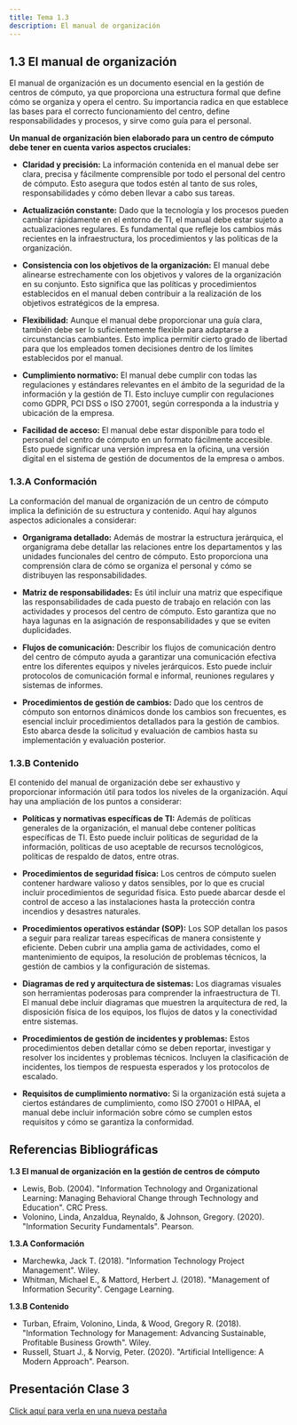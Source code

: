 ```yaml
---
title: Tema 1.3
description: El manual de organización
---
```

## 1.3 El manual de organización

El manual de organización es un documento esencial en la gestión de centros de cómputo, ya que proporciona una estructura formal que define cómo se organiza y opera el centro. Su importancia radica en que establece las bases para el correcto funcionamiento del centro, define responsabilidades y procesos, y sirve como guía para el personal.

**Un manual de organización bien elaborado para un centro de cómputo debe tener en cuenta varios aspectos cruciales:**

- **Claridad y precisión:** La información contenida en el manual debe ser clara, precisa y fácilmente comprensible por todo el personal del centro de cómputo. Esto asegura que todos estén al tanto de sus roles, responsabilidades y cómo deben llevar a cabo sus tareas.

- **Actualización constante:** Dado que la tecnología y los procesos pueden cambiar rápidamente en el entorno de TI, el manual debe estar sujeto a actualizaciones regulares. Es fundamental que refleje los cambios más recientes en la infraestructura, los procedimientos y las políticas de la organización.

- **Consistencia con los objetivos de la organización:** El manual debe alinearse estrechamente con los objetivos y valores de la organización en su conjunto. Esto significa que las políticas y procedimientos establecidos en el manual deben contribuir a la realización de los objetivos estratégicos de la empresa.

- **Flexibilidad:** Aunque el manual debe proporcionar una guía clara, también debe ser lo suficientemente flexible para adaptarse a circunstancias cambiantes. Esto implica permitir cierto grado de libertad para que los empleados tomen decisiones dentro de los límites establecidos por el manual.

- **Cumplimiento normativo:** El manual debe cumplir con todas las regulaciones y estándares relevantes en el ámbito de la seguridad de la información y la gestión de TI. Esto incluye cumplir con regulaciones como GDPR, PCI DSS o ISO 27001, según corresponda a la industria y ubicación de la empresa.

- **Facilidad de acceso:** El manual debe estar disponible para todo el personal del centro de cómputo en un formato fácilmente accesible. Esto puede significar una versión impresa en la oficina, una versión digital en el sistema de gestión de documentos de la empresa o ambos.

### 1.3.A Conformación

La conformación del manual de organización de un centro de cómputo implica la definición de su estructura y contenido. Aquí hay algunos aspectos adicionales a considerar:

- **Organigrama detallado:** Además de mostrar la estructura jerárquica, el organigrama debe detallar las relaciones entre los departamentos y las unidades funcionales del centro de cómputo. Esto proporciona una comprensión clara de cómo se organiza el personal y cómo se distribuyen las responsabilidades.

- **Matriz de responsabilidades:** Es útil incluir una matriz que especifique las responsabilidades de cada puesto de trabajo en relación con las actividades y procesos del centro de cómputo. Esto garantiza que no haya lagunas en la asignación de responsabilidades y que se eviten duplicidades.

- **Flujos de comunicación:** Describir los flujos de comunicación dentro del centro de cómputo ayuda a garantizar una comunicación efectiva entre los diferentes equipos y niveles jerárquicos. Esto puede incluir protocolos de comunicación formal e informal, reuniones regulares y sistemas de informes.

- **Procedimientos de gestión de cambios:** Dado que los centros de cómputo son entornos dinámicos donde los cambios son frecuentes, es esencial incluir procedimientos detallados para la gestión de cambios. Esto abarca desde la solicitud y evaluación de cambios hasta su implementación y evaluación posterior.

### 1.3.B Contenido

El contenido del manual de organización debe ser exhaustivo y proporcionar información útil para todos los niveles de la organización. Aquí hay una ampliación de los puntos a considerar:

- **Políticas y normativas específicas de TI:** Además de políticas generales de la organización, el manual debe contener políticas específicas de TI. Esto puede incluir políticas de seguridad de la información, políticas de uso aceptable de recursos tecnológicos, políticas de respaldo de datos, entre otras.

- **Procedimientos de seguridad física:** Los centros de cómputo suelen contener hardware valioso y datos sensibles, por lo que es crucial incluir procedimientos de seguridad física. Esto puede abarcar desde el control de acceso a las instalaciones hasta la protección contra incendios y desastres naturales.

- **Procedimientos operativos estándar (SOP):** Los SOP detallan los pasos a seguir para realizar tareas específicas de manera consistente y eficiente. Deben cubrir una amplia gama de actividades, como el mantenimiento de equipos, la resolución de problemas técnicos, la gestión de cambios y la configuración de sistemas.

- **Diagramas de red y arquitectura de sistemas:** Los diagramas visuales son herramientas poderosas para comprender la infraestructura de TI. El manual debe incluir diagramas que muestren la arquitectura de red, la disposición física de los equipos, los flujos de datos y la conectividad entre sistemas.

- **Procedimientos de gestión de incidentes y problemas:** Estos procedimientos deben detallar cómo se deben reportar, investigar y resolver los incidentes y problemas técnicos. Incluyen la clasificación de incidentes, los tiempos de respuesta esperados y los protocolos de escalado.

- **Requisitos de cumplimiento normativo:** Si la organización está sujeta a ciertos estándares de cumplimiento, como ISO 27001 o HIPAA, el manual debe incluir información sobre cómo se cumplen estos requisitos y cómo se garantiza la conformidad.

## Referencias Bibliográficas

**1.3 El manual de organización en la gestión de centros de cómputo**
- Lewis, Bob. (2004). "Information Technology and Organizational Learning: Managing Behavioral Change through Technology and Education". CRC Press.
- Volonino, Linda, Anzaldua, Reynaldo, & Johnson, Gregory. (2020). "Information Security Fundamentals". Pearson.

**1.3.A Conformación**
- Marchewka, Jack T. (2018). "Information Technology Project Management". Wiley.
- Whitman, Michael E., & Mattord, Herbert J. (2018). "Management of Information Security". Cengage Learning.

**1.3.B Contenido**
- Turban, Efraim, Volonino, Linda, & Wood, Gregory R. (2018). "Information Technology for Management: Advancing Sustainable, Profitable Business Growth". Wiley.
- Russell, Stuart J., & Norvig, Peter. (2020). "Artificial Intelligence: A Modern Approach". Pearson.

## Presentación Clase 3

<a href="https://manualcc.eloychavez.dev/Clase3.pdf" target="_blank">Click aquí para verla en una nueva pestaña</a>